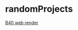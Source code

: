 # randomProjects

[B40 web render](http://rawgit.com/greysAcademicCode/randomProjects/master/b40Model/output/webgl.html)
